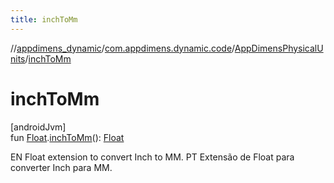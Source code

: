```yaml
---
title: inchToMm
---
```

//[appdimens_dynamic](../../../index.html)/[com.appdimens.dynamic.code](../index.html)/[AppDimensPhysicalUnits](index.html)/[inchToMm](inch-to-mm.html)



# inchToMm



[androidJvm]\
fun [Float](https://kotlinlang.org/api/core/kotlin-stdlib/kotlin/-float/index.html).[inchToMm](inch-to-mm.html)(): [Float](https://kotlinlang.org/api/core/kotlin-stdlib/kotlin/-float/index.html)



EN Float extension to convert Inch to MM. PT Extensão de Float para converter Inch para MM.



